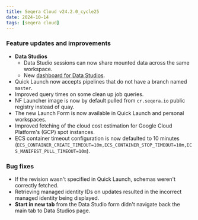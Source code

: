 ```yaml
---
title: Seqera Cloud v24.2.0_cycle25
date: 2024-10-14
tags: [seqera cloud]
---
```


### Feature updates and improvements

- **Data Studios**
  - Data Studio sessions can now share mounted data across the same workspace.
  - New [dashboard for Data Studios](https://docs.seqera.io/platform-cloud/monitoring/dashboard#data-studios).
- Quick Launch now accepts pipelines that do not have a branch named `master`.
- Improved query times on some clean up job queries.
- NF Launcher image is now by default pulled from `cr.seqera.io` public registry instead of quay.
- The new Launch Form is now available in Quick Launch and personal workspaces.
- Improved fetching of the cloud cost estimation for Google Cloud Platform's (GCP) spot instances.
- ECS container timeout configuration is now defaulted to 10 minutes (`ECS_CONTAINER_CREATE_TIMEOUT=10m,ECS_CONTAINER_STOP_TIMEOUT=10m,ECS_MANIFEST_PULL_TIMEOUT=10m`).

### Bug fixes

- If the revision wasn't specified in Quick Launch, schemas weren't correctly fetched.
- Retrieving managed identity IDs on updates resulted in the incorrect managed identity being displayed.
- **Start in new tab** from the Data Studio form didn't navigate back the main tab to Data Studios page.
